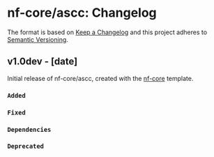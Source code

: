 # nf-core/ascc: Changelog

The format is based on [Keep a Changelog](https://keepachangelog.com/en/1.0.0/)
and this project adheres to [Semantic Versioning](https://semver.org/spec/v2.0.0.html).

## v1.0dev - [date]

Initial release of nf-core/ascc, created with the [nf-core](https://nf-co.re/) template.

### `Added`

### `Fixed`

### `Dependencies`

### `Deprecated`
